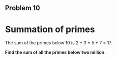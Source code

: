 ## Problem 10

# Summation of primes

The sum of the primes below 10 is 2 + 3 + 5 + 7 = 17.

**Find the sum of all the primes below two million.**


